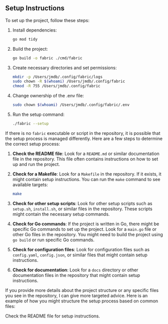 ## Setup Instructions

To set up the project, follow these steps:

1. Install dependencies:
    ```sh
    go mod tidy
    ```

2. Build the project:
    ```sh
    go build -o fabric ./cmd/fabric
    ```

3. Create necessary directories and set permissions:
    ```sh
    mkdir -p /Users/jmdb/.config/fabric/logs
    sudo chown -R $(whoami) /Users/jmdb/.config/fabric
    chmod -R 755 /Users/jmdb/.config/fabric
    ```

4. Change ownership of the .env file:
    ```sh
    sudo chown $(whoami) /Users/jmdb/.config/fabric/.env
    ```

5. Run the setup command:
    ```sh
    ./fabric --setup
    ```

If there is no `fabric` executable or script in the repository, it is possible that the setup process is managed differently. Here are a few steps to determine the correct setup process:

1. **Check the README file**: Look for a `README.md` or similar documentation file in the repository. This file often contains instructions on how to set up and run the project.

2. **Check for a Makefile**: Look for a `Makefile` in the repository. If it exists, it might contain setup instructions. You can run the `make` command to see available targets:

    ```sh
    make
    ```

3. **Check for other setup scripts**: Look for other setup scripts such as `setup.sh`, `install.sh`, or similar files in the repository. These scripts might contain the necessary setup commands.

4. **Check for Go commands**: If the project is written in Go, there might be specific Go commands to set up the project. Look for a `main.go` file or other Go files in the repository. You might need to build the project using `go build` or run specific Go commands.

5. **Check for configuration files**: Look for configuration files such as `config.yaml`, `config.json`, or similar files that might contain setup instructions.

6. **Check for documentation**: Look for a `docs` directory or other documentation files in the repository that might contain setup instructions.

If you provide more details about the project structure or any specific files you see in the repository, I can give more targeted advice. Here is an example of how you might structure the setup process based on common files:

Check the README file for setup instructions.
